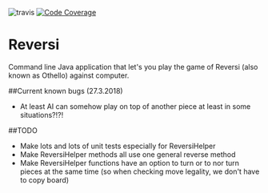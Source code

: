 ![travis](https://travis-ci.org/ValheKouneli/Reversi.svg?branch=master)
[![Code Coverage](https://img.shields.io/codecov/c/github/ValheKouneli/Reversi/master.svg)](https://codecov.io/github/ValheKouneli/Reversi/)

Reversi
=======

Command line Java application that let's you play the game of Reversi (also known as Othello) against computer.

##Current known bugs (27.3.2018)

* At least AI can somehow play on top of another piece at least in some situations?!?!

##TODO

* Make lots and lots of unit tests especially for ReversiHelper
* Make ReversiHelper methods all use one general reverse method
* Make ReversiHelper functions have an option to turn or to nor turn pieces at the same time (so when checking move legality, we don't have to copy board)
